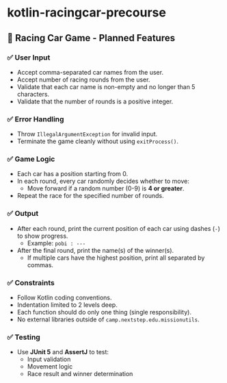 # kotlin-racingcar-precourse

## 🚗 Racing Car Game - Planned Features

### ✅ User Input
- Accept comma-separated car names from the user.
- Accept number of racing rounds from the user.
- Validate that each car name is non-empty and no longer than 5 characters.
- Validate that the number of rounds is a positive integer.

### ✅ Error Handling
- Throw `IllegalArgumentException` for invalid input.
- Terminate the game cleanly without using `exitProcess()`.

### ✅ Game Logic
- Each car has a position starting from 0.
- In each round, every car randomly decides whether to move:
    - Move forward if a random number (0-9) is **4 or greater**.
- Repeat the race for the specified number of rounds.

### ✅ Output
- After each round, print the current position of each car using dashes (`-`) to show progress.
    - Example: `pobi : ---`
- After the final round, print the name(s) of the winner(s).
    - If multiple cars have the highest position, print all separated by commas.

### ✅ Constraints
- Follow Kotlin coding conventions.
- Indentation limited to 2 levels deep.
- Each function should do only one thing (single responsibility).
- No external libraries outside of `camp.nextstep.edu.missionutils`.

### ✅ Testing
- Use **JUnit 5** and **AssertJ** to test:
    - Input validation
    - Movement logic
    - Race result and winner determination